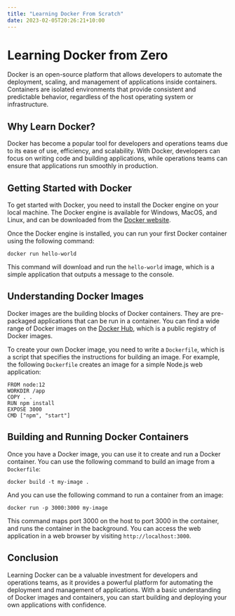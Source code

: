 ```yaml
---
title: "Learning Docker From Scratch"
date: 2023-02-05T20:26:21+10:00
---
```


# Learning Docker from Zero

Docker is an open-source platform that allows developers to automate the deployment, scaling, and management of applications inside containers. Containers are isolated environments that provide consistent and predictable behavior, regardless of the host operating system or infrastructure.

## Why Learn Docker?

Docker has become a popular tool for developers and operations teams due to its ease of use, efficiency, and scalability. With Docker, developers can focus on writing code and building applications, while operations teams can ensure that applications run smoothly in production.

## Getting Started with Docker

To get started with Docker, you need to install the Docker engine on your local machine. The Docker engine is available for Windows, MacOS, and Linux, and can be downloaded from the [Docker website](https://www.docker.com/products/docker-engine).

Once the Docker engine is installed, you can run your first Docker container using the following command:
```
docker run hello-world
```

This command will download and run the `hello-world` image, which is a simple application that outputs a message to the console.

## Understanding Docker Images

Docker images are the building blocks of Docker containers. They are pre-packaged applications that can be run in a container. You can find a wide range of Docker images on the [Docker Hub](https://hub.docker.com/), which is a public registry of Docker images.

To create your own Docker image, you need to write a `Dockerfile`, which is a script that specifies the instructions for building an image. For example, the following `Dockerfile` creates an image for a simple Node.js web application:

```
FROM node:12
WORKDIR /app
COPY . .
RUN npm install
EXPOSE 3000
CMD ["npm", "start"]

```

## Building and Running Docker Containers

Once you have a Docker image, you can use it to create and run a Docker container. You can use the following command to build an image from a `Dockerfile`:
```
docker build -t my-image .
```

And you can use the following command to run a container from an image:
```
docker run -p 3000:3000 my-image
```

This command maps port 3000 on the host to port 3000 in the container, and runs the container in the background. You can access the web application in a web browser by visiting `http://localhost:3000`.

## Conclusion

Learning Docker can be a valuable investment for developers and operations teams, as it provides a powerful platform for automating the deployment and management of applications. With a basic understanding of Docker images and containers, you can start building and deploying your own applications with confidence.







